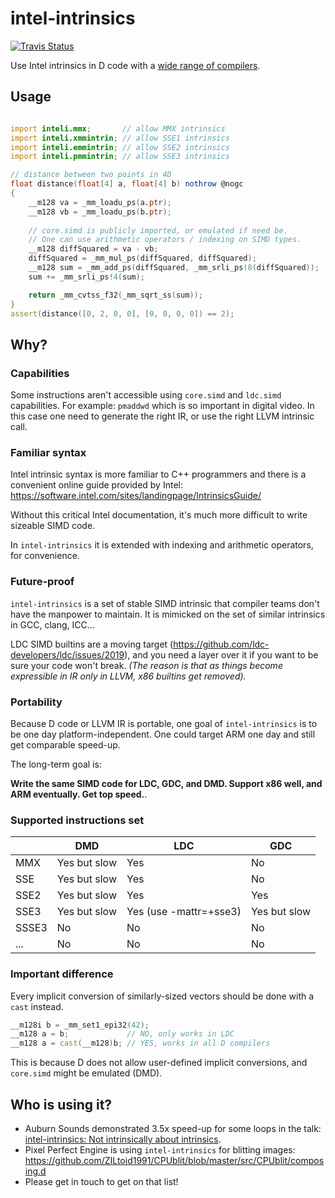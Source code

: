 # intel-intrinsics

[![Travis Status](https://travis-ci.org/AuburnSounds/intel-intrinsics.svg?branch=master)](https://travis-ci.org/AuburnSounds/intel-intrinsics)

Use Intel intrinsics in D code with a [wide range of compilers](https://github.com/AuburnSounds/intel-intrinsics/blob/master/.travis.yml).


## Usage

```d

import inteli.mmx;       // allow MMX intrinsics
import inteli.xmmintrin; // allow SSE1 intrinsics
import inteli.emmintrin; // allow SSE2 intrinsics
import inteli.pmmintrin; // allow SSE3 intrinsics

// distance between two points in 4D
float distance(float[4] a, float[4] b) nothrow @nogc
{
    __m128 va = _mm_loadu_ps(a.ptr);
    __m128 vb = _mm_loadu_ps(b.ptr);
    
    // core.simd is publicly imported, or emulated if need be.
    // One can use arithmetic operators / indexing on SIMD types.
    __m128 diffSquared = va - vb;
    diffSquared = _mm_mul_ps(diffSquared, diffSquared);
    __m128 sum = _mm_add_ps(diffSquared, _mm_srli_ps!8(diffSquared));
    sum += _mm_srli_ps!4(sum); 

    return _mm_cvtss_f32(_mm_sqrt_ss(sum));
}
assert(distance([0, 2, 0, 0], [0, 0, 0, 0]) == 2);


```

## Why?

### Capabilities

Some instructions aren't accessible using `core.simd` and `ldc.simd` capabilities.
For example: `pmaddwd` which is so important in digital video.
In this case one need to generate the right IR, or use the right LLVM intrinsic call.

### Familiar syntax

Intel intrinsic syntax is more familiar to C++ programmers
and there is a convenient online guide provided by Intel:
https://software.intel.com/sites/landingpage/IntrinsicsGuide/

Without this critical Intel documentation, it's much more difficult to write sizeable SIMD code.

In `intel-intrinsics` it is extended with indexing and arithmetic operators, for convenience.


### Future-proof

`intel-intrinsics` is a set of stable SIMD intrinsic that compiler teams don't have the manpower to maintain.
It is mimicked on the set of similar intrinsics in GCC, clang, ICC...

LDC SIMD builtins are a moving target (https://github.com/ldc-developers/ldc/issues/2019),
and you need a layer over it if you want to be sure your code won't break.
_(The reason is that as things become expressible in IR only in LLVM, x86 builtins get removed)._


### Portability

Because D code or LLVM IR is portable, one goal of `intel-intrinsics` is to be one day platform-independent. 
One could target ARM one day and still get comparable speed-up.

The long-term goal is:

**Write the same SIMD code for LDC, GDC, and DMD. Support x86 well, and ARM eventually. Get top speed.**. 


### Supported instructions set


|       | DMD          | LDC                    | GDC          |
|-------|--------------|------------------------|--------------|
| MMX   | Yes but slow | Yes                    | No           |
| SSE   | Yes but slow | Yes                    | No           |
| SSE2  | Yes but slow | Yes                    | Yes          |
| SSE3  | Yes but slow | Yes (use -mattr=+sse3) | Yes but slow |
| SSSE3 | No           | No                     | No           |
| ...   | No           | No                     | No           |


### Important difference

Every implicit conversion of similarly-sized vectors should be done with a `cast` instead.

```d
__m128i b = _mm_set1_epi32(42);
__m128 a = b;             // NO, only works in LDC
__m128 a = cast(__m128)b; // YES, works in all D compilers

```

This is because D does not allow user-defined implicit conversions, and `core.simd` might be emulated (DMD).


## Who is using it?

- Auburn Sounds demonstrated 3.5x speed-up for some loops in the talk: [intel-intrinsics: Not intrinsically about intrinsics](https://www.youtube.com/watch?v=cmswsx1_BUQ).
- Pixel Perfect Engine is using `intel-intrinsics` for blitting images: https://github.com/ZILtoid1991/CPUblit/blob/master/src/CPUblit/composing.d
- Please get in touch to get on that list!